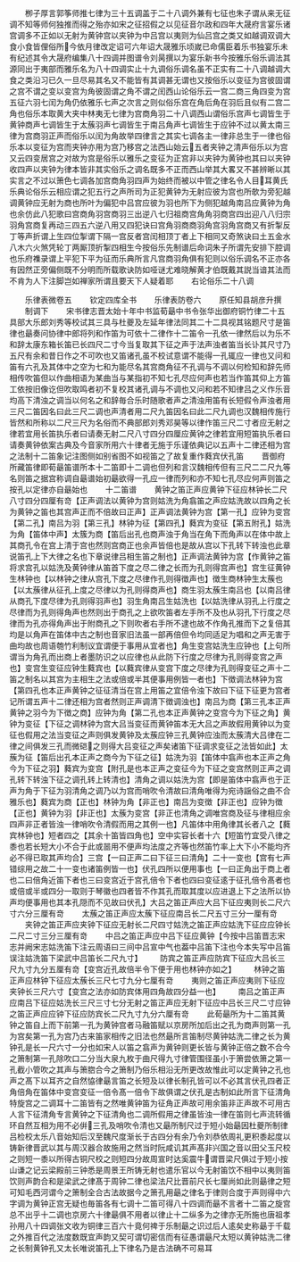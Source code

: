 <!-- { "loadSidebar": true } -->
　　栁子厚言郭筝师推七律为三十五调盖于二十八调外兼有七征也朱子谓从来无征调不知等师何独推而得之殆亦如宋之征招假之以见征音尔政和四年大晟府言宴乐诸宫调多不正如以无射为黄钟宫以夹钟为中吕宫以夷则为仙吕宫之类又如越调双调大食小食皆俚俗所今依月律改定诏可六年诏大晟雅乐顷嵗已命儒臣着乐书独宴乐未有纪述其令大晟府编集八十四调并图谱令刘昺撰以为宴乐新书今按雅乐俗乐调法其源同出于夷部而雅乐名为八十四调实止十九调俗乐调名虽不正实有二十八调越调大食之类沿习已久一旦尽易其名又不能皆有其调甚无谓也又按俗乐以变征为宫彼固谓之宫不谓之变以变宫为角彼固谓之角不谓之闰西山论俗乐云一宫二商三角四变为宫五征六羽七闰为角仍依雅乐七声之次言之则似俗乐宫在角后角在羽后且似有二宫二角也俗乐本取黄大夹中林夷无七律为宫商角羽二十八调西山谓俗乐宫声七调皆生于黄钟商声七调皆生于太蔟羽声七调皆生于南吕角声七调皆生于应钟不过以黄太南三律为宫商羽正声而俗乐以闰为角故举四律言之其实七调各主一律非总生于一律也俗乐本以变征为宫而夹钟亦用为宫乃移宫之法西山始云五者夹钟之清声俗乐以为宫又云四变居宫之对故为宫是俗乐以雅乐之变征为正宫非以夹钟为黄钟也其曰以夹钟收四声以夹钟为律本皆非其实俗乐之调名既多不正而西山举其大畧又不甚辨晰以其实言之不过以箫色七调各加宫商角羽四声为始终而被以中管之律名令人目耳黄氏乐典论俗乐云相应谓之犯五行之声所司为正犯黄钟为无射应彼为宫也所欹为旁犯越调黄钟应无射为商也所叶为偏犯中吕宫应彼为羽也所下为侧犯越角南吕应黄钟为角也余仿此八犯歌曰宫商角羽宫商羽三出逆八七归祖商宫角角羽商宫四出迎八八归宗羽角宫商复再动三四五六逆八用又四犯诀曰宫角羽商商羽角宫羽角宫商又有折掣反丁等声折谓上生四位掣谓下隔一宫反者宫闰相顶丁者上下相同又奇煞诀曰土五金水八木六火煞凭轮丁两厮顶折掣四相生今按俗乐先制谱后命词朱子所谓先安排下腔调也乐府襍录谓上平犯下平为征而乐典所言凡宫商羽角俱有犯则以俗乐调名不正亦各有因然正旁偏侧既不分明而所载歌诀防如哑谜尤难晓解黄才伯既戴其説当谙其法而不肯为人下注脚岂如禅家所谓且要天下人疑着耶
　　右论俗乐二十八调

　　乐律表微卷五
　　钦定四库全书
　　乐律表防卷六
　　原任知县胡彦升撰
　　制调下
　　宋书律志晋太始十年中书监荀朂中书令张华出御府铜竹律二十五具部大乐郎刘秀等校试其三具与杜夔及左延年律法同其二十二具视其铭题尺寸是笛律也朂奏问协律中郎将列和作笛为可依十二律作十二笛令一孔依一律然后以为乐不和辞太康东箱长笛已长四尺二寸今当复取其下征之声于法声浊者笛当长讣其尺寸乃五尺有余和昔日作之不可吹也又笛诸孔虽不校试意谓不能得一孔辄应一律也又问和笛有六孔及其体中之空为七和为能尽名其宫商角征不孔调与不调以何检知和辞先师相传吹笛但以作曲相语为某曲当与某指初不知七孔尽应何声也若当作笛其仰上方笛工依按旧像讫但吹取鸣者初不复校其诸孔调与不调也又问和若不知律吕之义作乐音均高下清浊之调当以何名之和辞毎合乐时随歌者声之清浊用笛有长短假令声浊者用三尺二笛因名曰此三尺二调也声清者用二尺九笛因名曰此二尺九调也汉魏相传施行皆然和所称以二尺三尺为名俗而不典部郎刘秀邓昊等以律作笛三尺二寸者应无射之律若宜用长笛执乐者曰请奏无射二尺八寸四分四厘应黄钟之律若宜用短笛执乐者曰请奏黄钟依案古典及今音家所用六十律者无施于乐谨依典记以五声十二律还相为宫之法制十二笛象记注图侧如别省图不如视笛之了故复重作蕤宾伏孔笛
　　晋御府所藏笛律即荀朂笛谱所本十二笛即十二调也但列和言汉魏相传但有三尺二二尺九等名则笛之据宫称调自朂谱始初朂欲得一孔应一律而列和亦不知七孔尽应何声则笛之按孔以定律亦自朂始也
　　十二笛谱
　　黄钟之笛正声应黄钟下征应林钟长二尺八寸四分四厘有竒【正声调法以黄钟为宫则姑洗为角翕笛之声应姑洗故以四角之长为黄钟之笛也其宫声正而不倍故曰正声】正声调法黄钟为宫【第一孔】应钟为变宫【第二孔】南吕为羽【第三孔】林钟为征【第四孔】蕤宾为变征【第五附孔】姑洗为角【笛体中声】太簇为商【笛后出孔也商声浊于角当在角下而角声以在体中故上其商孔令在宫上清于宫也然则宫商正也余声皆倍也是故从宫以下孔转下转浊也此章说笛孔上下大律之名也下章说律吕相生笛之制也】正声调法黄钟为宫【作黄钟之笛将求宫孔以姑洗及黄钟律从笛首下度之尽二律之长而为孔则得宫声也】宫生征黄钟生林钟也【以林钟之律从宫孔下度之尽律作孔则得徴声也】徴生商林钟生太蔟也【以太蔟律从征孔上度之尽律以为孔则得商声也】商生羽太蔟生南吕也【以南吕律从商孔下度尽律为孔则得羽声也】羽生角南吕生姑洗也【以姑洗律从羽孔上行度之尽律而为孔则得角声也然则出于商孔之上欲吹笛者左手所不及也从羽孔下行度之尽律而为孔亦得角声出于附商孔之下则吹者右手所不逮也故不作角孔推而下之复倍其均是以角声在笛体中古之制也音家旧法虽一部再倍但令均同适足为唱和之声无害于曲均故也周语匏竹利制议宜谓便于事用从宜者也】角生变宫姑洗生应钟也【上句所谓当为角孔而出商上者墨防识之以应律也从此防下行度之尽律为孔则得变宫之声也】变宫生变征应钟生蕤宾也【以蕤宾律从变宫下度之尽律为孔则得变征之声十二笛之制名以其宫为主相生之法或倍或半其便事用例皆一者也】下徴调法林钟为宫【第四孔也本正声黄钟之征征清当在宫上用笛之宜倍令浊下故曰下征下征更为宫者记所谓五声十二律还相为宫者然则正声调清下徴调浊也】南吕为商【第三孔本正声黄钟之羽今为下徴之商】应钟为角【第二孔也本正声黄钟之变宫今为下征之角】黄钟为变征【下征之调林钟为宫大吕当变征而黄钟笛本无大吕之声故假用黄钟以为变征也假用之法当变征之声则俱发黄钟及太蔟应钟三孔黄钟应浊而太蔟清大吕律在二律之间俱发三孔而微硙之则得大吕变征之声矣诸笛下征调求变征之法皆如此】太蔟为征【笛后出孔本正声之商今为下征之征】姑洗为羽【笛体中翕声也本正声之角今为下征之羽】蕤宾为变宫【附孔是也本正声之变征今为下征之变宫然则正声之调孔转下转浊下征之调孔转上转清也】清角之调以姑洗为宫【即是笛体中翕声也于正声为角于下征为羽清角之调乃以为宫而哨吹令清故曰清角唯得为宛诗謡俗之曲不合雅乐也】蕤宾为商【正也】林钟为角【非正也】南吕为变徴【非正也】应钟为徴【正也】黄钟为羽【非正也】太蔟为变宫【非正也清角之调唯宫商及征与律相应余四声非正者皆浊一律哨吹令清假而用之其例一也】凡笛体中用角律其长者八之【蕤宾林钟也】短者四之【其余十笛皆四角也】空中实容长者十六【短笛竹宜受八律之黍也若长短大小不合于此或噐用不便声均法度之齐等也然笛竹率上大下小不能均齐必不得已取其声均合】三宫【一曰正声二曰下征三曰清角】二十一变也【宫有七声错综用之故二十一变也诸笛例皆一也】伏孔四所以便用事也【一曰正角出于商上者也二曰倍角近笛下者也三曰变宫近于宫孔倍令下者也四曰变征逺于征孔倍令髙者也或倍或半或四分一取则于琴徽也四者皆不作其孔而取其度以应进退上下之法所以协声均便事用也其本孔隠而不见故曰伏孔】大吕之笛正声应大吕下征应夷则长二尺六寸六分三厘有竒
　　太蔟之笛正声应太蔟下征应南吕长二尺五寸三分一厘有竒
　　夹钟之笛正声应夹钟下征应无射长二尺四寸姑洗之笛正声应姑洗下征应应钟长二尺二寸三分三厘有竒
　　中吕之笛正声应中吕下征应黄钟【今按中吕笛晋志宋志并阙宋志姑洗笛下注云周语曰三间中吕宣中气也葢中吕笛下注也今本失写中吕笛误注姑洗笛下梁武中吕笛长二尺九寸】
　　防宾之笛正声应防宾下征应大吕长三尺九寸九分五厘有竒【变宫近孔故倍半令下便于用也林钟亦如之】
　　林钟之笛正声应林钟下征应太蔟长三尺七寸九分七厘有竒
　　夷则之笛正声应夷则下征应夹钟长三尺六寸【变宫之法亦如防宾体用四角故四分益一也】
　　南吕之笛正声应南吕下征应姑洗长三尺三寸七分无射之笛正声应无射下征应中吕长三尺二寸应钟之笛正声应应钟下征应防宾长二尺九寸九分六厘有竒
　　此荀朂所为十二笛其黄钟之笛自上而下前第一孔为黄钟宫者马融笛赋以京房所加后出之孔为商声则第一孔为宫矣第一孔为宫乃古来笛家相传之旧法也然朂所言笛制尽黄钟姑洗二律之长为黄钟孔是长一尺六寸一分也如宋人以笛之翕声为黄钟则更长皆与黄钟正倍之数不合今之箫制第一孔除吹口二分当大泉九枚于曲尺得九寸律管围径虽小于箫尝依箫之第一孔截小管吹之其声与箫脗合今之箫制乃俗乐相沿无所更改故惟此可以定黄钟之孔也声之髙下以耳齐之自然恊律朂言笛之长短及以律长制孔皆可以不必其言伏孔四者正角倍角在笛体中变宫变征一倍令髙一倍令下故俱谓之伏孔是古制如此所言下征清角特旋宫之二调耳十二笛皆有之然唯黄钟笛为征角正声故可用余笛非正声故不可用古人言下征清角专言黄钟之下征清角也二调所假用之律虽皆浊一律在笛则七声流转循环自然互相为用不必倂三孔及哨吹令清也又朂所制尺过于短小始朂因杜夔所制律吕检校太乐八音始知后汉至魏尺度渐长于古四分有余乃令刘恭依周礼更积黍起度以铸新律晋武以其与周汉器合故施用之然当时阮咸讥其声髙非兴国之音以田父玉尺校之则短一黍以所得古铜尺校之则短四分故周宣时达奚震牛谓晋梁尺俱过于短小按山谦之记云梁殿前三钟悉是周景王所铸无射也遣乐官以今无射笛饮不相中以夷则笛饮则声韵合和是梁武之律髙于周钟二律也梁法尺比晋前尺长七厘尚如此则朂律之短可知毛西河谓今之箫制全合古法故据今之箫孔用朂之律名于律则合度于声则得中六字调为黄钟正宫无疑也毎笛各有七调十二笛可得八十四调而朂不言者十二笛之旋宫总不出乎十二调也京房六十律朂俱不用者以律止十二纵多为之律亦无所施也唐祖孝孙用八十四调张文收为铜律三百六十竟何禆于乐制朂之识过后人逺矣史称朂于千载之外推百代之法度数既宜声韵又契可谓切密信而有征愚谓朂尺太短以黄钟姑洗二律之长制黄钟孔又太长唯说笛孔上下律名乃是古法确不可易耳
